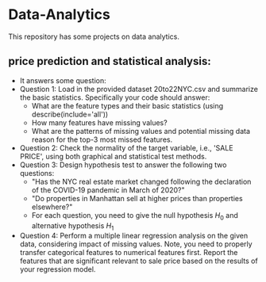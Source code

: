 # Data-Analytics
This repository has some projects on data analytics.
## price prediction and statistical analysis:
  - It answers some question:
  - Question 1: Load in the provided dataset 20to22NYC.csv and summarize the basic statistics. Specifically your code should answer:
      - What are the feature types and their basic statistics (using describe(include='all'))
      - How many features have missing values?
      - What are the patterns of missing values and potential missing data reason for the top-3 most missed features.
  - Question 2: Check the normality of the target variable, i.e., 'SALE PRICE', using both graphical and statistical test methods.
  - Question 3: Design hypothesis test to answer the following two questions:
      - "Has the NYC real estate market changed following the declaration of the COVID-19 pandemic in March of 2020?"
      - "Do properties in Manhattan sell at higher prices than properties elsewhere?"
      - For each question, you need to give the null hypothesis $H_0$ and alternative hypothesis $H_1$
  - Question 4: Perform a multiple linear regression analysis on the given data, considering impact of missing values. Note, you need to properly transfer categorical features to numerical features first. Report the features that are significant relevant to sale price based on the results of your regression model. 
